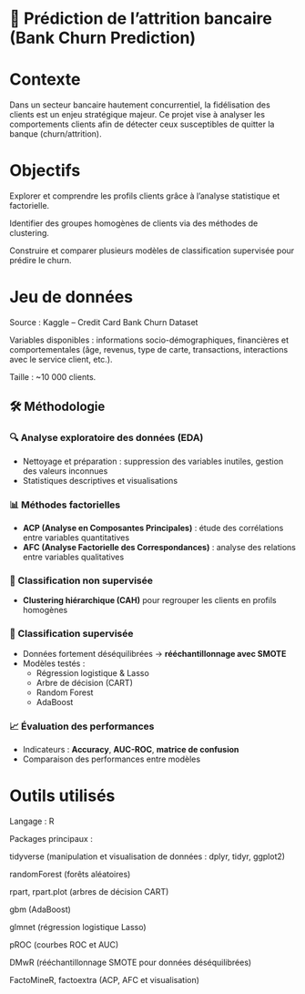 # 🏦 Prédiction de l’attrition bancaire (Bank Churn Prediction)

# Contexte

Dans un secteur bancaire hautement concurrentiel, la fidélisation des clients est un enjeu stratégique majeur. Ce projet vise à analyser les comportements clients afin de détecter ceux susceptibles de quitter la banque (churn/attrition).

# Objectifs

Explorer et comprendre les profils clients grâce à l’analyse statistique et factorielle.

Identifier des groupes homogènes de clients via des méthodes de clustering.

Construire et comparer plusieurs modèles de classification supervisée pour prédire le churn.

# Jeu de données

Source : Kaggle – Credit Card Bank Churn Dataset

Variables disponibles : informations socio-démographiques, financières et comportementales (âge, revenus, type de carte, transactions, interactions avec le service client, etc.).

Taille : ~10 000 clients.

## 🛠️ Méthodologie  

### 🔍 Analyse exploratoire des données (EDA)  
- Nettoyage et préparation : suppression des variables inutiles, gestion des valeurs inconnues  
- Statistiques descriptives et visualisations  

### 📊 Méthodes factorielles  
- **ACP (Analyse en Composantes Principales)** : étude des corrélations entre variables quantitatives  
- **AFC (Analyse Factorielle des Correspondances)** : analyse des relations entre variables qualitatives  

### 🧩 Classification non supervisée  
- **Clustering hiérarchique (CAH)** pour regrouper les clients en profils homogènes  

### 🤖 Classification supervisée  
- Données fortement déséquilibrées → **rééchantillonnage avec SMOTE**  
- Modèles testés :  
  - Régression logistique & Lasso  
  - Arbre de décision (CART)  
  - Random Forest  
  - AdaBoost  

### 📈 Évaluation des performances  
- Indicateurs : **Accuracy**, **AUC-ROC**, **matrice de confusion**  
- Comparaison des performances entre modèles  


# Outils utilisés

Langage : R

Packages principaux :

tidyverse (manipulation et visualisation de données : dplyr, tidyr, ggplot2)

randomForest (forêts aléatoires)

rpart, rpart.plot (arbres de décision CART)

gbm (AdaBoost)

glmnet (régression logistique Lasso)

pROC (courbes ROC et AUC)

DMwR (rééchantillonnage SMOTE pour données déséquilibrées)

FactoMineR, factoextra (ACP, AFC et visualisation)
